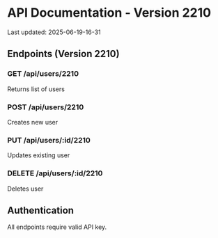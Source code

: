 # API Documentation - Version 2210
Last updated: 2025-06-19-16-31

## Endpoints (Version 2210)

### GET /api/users/2210
Returns list of users

### POST /api/users/2210
Creates new user

### PUT /api/users/:id/2210
Updates existing user

### DELETE /api/users/:id/2210
Deletes user

## Authentication
All endpoints require valid API key.
